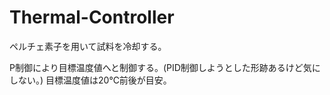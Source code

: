 # Thermal-Controller

ペルチェ素子を用いて試料を冷却する。

P制御により目標温度値へと制御する。(PID制御しようとした形跡あるけど気にしない。)
目標温度値は20℃前後が目安。
